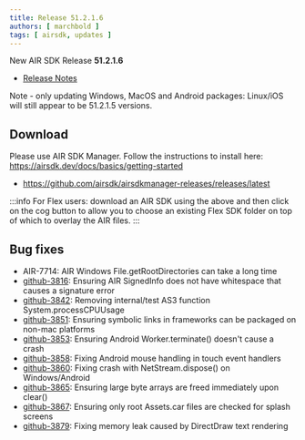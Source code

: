 ```yaml
---
title: Release 51.2.1.6
authors: [ marchbold ]
tags: [ airsdk, updates ]
---
```


New AIR SDK Release **51.2.1.6**

- [Release Notes](https://airsdk.harman.com/api/versions/51.2.1.6/release-notes/Release_Notes_AIR_SDK_51.2.1.pdf) 

Note - only updating Windows, MacOS and Android packages: Linux/iOS will still appear to be 51.2.1.5 versions.

## Download

Please use AIR SDK Manager. Follow the instructions to install here: https://airsdk.dev/docs/basics/getting-started

- https://github.com/airsdk/airsdkmanager-releases/releases/latest

:::info
For Flex users: download an AIR SDK using the above and then click on the cog button to allow you to choose an existing Flex SDK folder on top of which to overlay the AIR files.
:::


## Bug fixes

- AIR-7714: AIR Windows File.getRootDirectories can take a long time
- [github-3816](https://github.com/airsdk/Adobe-Runtime-Support/issues/3816): Ensuring AIR SignedInfo does not have whitespace that causes a signature error
- [github-3842](https://github.com/airsdk/Adobe-Runtime-Support/issues/3842): Removing internal/test AS3 function System.processCPUUsage
- [github-3851](https://github.com/airsdk/Adobe-Runtime-Support/issues/3851): Ensuring symbolic links in frameworks can be packaged on non-mac platforms
- [github-3853](https://github.com/airsdk/Adobe-Runtime-Support/issues/3853): Ensuring Android Worker.terminate() doesn't cause a crash
- [github-3858](https://github.com/airsdk/Adobe-Runtime-Support/issues/3858): Fixing Android mouse handling in touch event handlers
- [github-3860](https://github.com/airsdk/Adobe-Runtime-Support/issues/3860): Fixing crash with NetStream.dispose() on Windows/Android
- [github-3865](https://github.com/airsdk/Adobe-Runtime-Support/issues/3865): Ensuring large byte arrays are freed immediately upon clear()
- [github-3867](https://github.com/airsdk/Adobe-Runtime-Support/issues/3867): Ensuring only root Assets.car files are checked for splash screens
- [github-3879](https://github.com/airsdk/Adobe-Runtime-Support/issues/3879): Fixing memory leak caused by DirectDraw text rendering